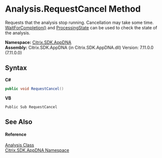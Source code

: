 # Analysis.RequestCancel Method 
 

Requests that the analysis stop running. Cancellation may take some time. <a href="e3f2630b-8416-f26e-2d0c-795d695ee9c8">WaitForCompletion()</a> and <a href="3f547abf-d26e-3129-cef8-2c2198f05aa2">ProcessingState</a> can be used to check the state of the analysis.

**Namespace:**&nbsp;[Citrix.SDK.AppDNA](index.md)<br />**Assembly:**&nbsp;Citrix.SDK.AppDNA (in Citrix.SDK.AppDNA.dll) Version: 7.11.0.0 (7.11.0.0)

## Syntax

**C#**
```csharp
public void RequestCancel()
```

**VB**
```vbnet
Public Sub RequestCancel
```


## See Also


#### Reference
<a href="7a7a7e37-0130-ea5c-9e7f-0fc355ebe76e">Analysis Class</a><br /><a href="fe2d265b-410b-8b11-1eb4-a790e0b062bf">Citrix.SDK.AppDNA Namespace</a><br />
